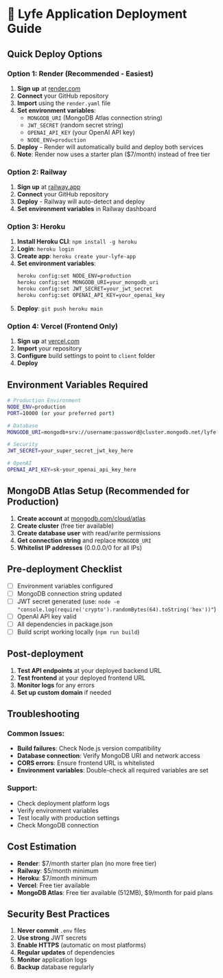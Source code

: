 # 🚀 Lyfe Application Deployment Guide

## Quick Deploy Options

### Option 1: Render (Recommended - Easiest)
1. **Sign up** at [render.com](https://render.com)
2. **Connect** your GitHub repository
3. **Import** using the `render.yaml` file
4. **Set environment variables**:
   - `MONGODB_URI` (MongoDB Atlas connection string)
   - `JWT_SECRET` (random secret string)
   - `OPENAI_API_KEY` (your OpenAI API key)
   - `NODE_ENV=production`
5. **Deploy** - Render will automatically build and deploy both services
6. **Note**: Render now uses a starter plan ($7/month) instead of free tier

### Option 2: Railway
1. **Sign up** at [railway.app](https://railway.app)
2. **Connect** your GitHub repository
3. **Deploy** - Railway will auto-detect and deploy
4. **Set environment variables** in Railway dashboard

### Option 3: Heroku
1. **Install Heroku CLI**: `npm install -g heroku`
2. **Login**: `heroku login`
3. **Create app**: `heroku create your-lyfe-app`
4. **Set environment variables**:
   ```bash
   heroku config:set NODE_ENV=production
   heroku config:set MONGODB_URI=your_mongodb_uri
   heroku config:set JWT_SECRET=your_jwt_secret
   heroku config:set OPENAI_API_KEY=your_openai_key
   ```
5. **Deploy**: `git push heroku main`

### Option 4: Vercel (Frontend Only)
1. **Sign up** at [vercel.com](https://vercel.com)
2. **Import** your repository
3. **Configure** build settings to point to `client` folder
4. **Deploy**

## Environment Variables Required

```bash
# Production Environment
NODE_ENV=production
PORT=10000 (or your preferred port)

# Database
MONGODB_URI=mongodb+srv://username:password@cluster.mongodb.net/lyfe

# Security
JWT_SECRET=your_super_secret_jwt_key_here

# OpenAI
OPENAI_API_KEY=sk-your_openai_api_key_here
```

## MongoDB Atlas Setup (Recommended for Production)

1. **Create account** at [mongodb.com/cloud/atlas](https://mongodb.com/cloud/atlas)
2. **Create cluster** (free tier available)
3. **Create database user** with read/write permissions
4. **Get connection string** and replace `MONGODB_URI`
5. **Whitelist IP addresses** (0.0.0.0/0 for all IPs)

## Pre-deployment Checklist

- [ ] Environment variables configured
- [ ] MongoDB connection string updated
- [ ] JWT secret generated (use: `node -e "console.log(require('crypto').randomBytes(64).toString('hex'))"`)
- [ ] OpenAI API key valid
- [ ] All dependencies in package.json
- [ ] Build script working locally (`npm run build`)

## Post-deployment

1. **Test API endpoints** at your deployed backend URL
2. **Test frontend** at your deployed frontend URL
3. **Monitor logs** for any errors
4. **Set up custom domain** if needed

## Troubleshooting

### Common Issues:
- **Build failures**: Check Node.js version compatibility
- **Database connection**: Verify MongoDB URI and network access
- **CORS errors**: Ensure frontend URL is whitelisted
- **Environment variables**: Double-check all required variables are set

### Support:
- Check deployment platform logs
- Verify environment variables
- Test locally with production settings
- Check MongoDB connection

## Cost Estimation

- **Render**: $7/month starter plan (no more free tier)
- **Railway**: $5/month minimum
- **Heroku**: $7/month minimum
- **Vercel**: Free tier available
- **MongoDB Atlas**: Free tier available (512MB), $9/month for paid plans

## Security Best Practices

1. **Never commit** `.env` files
2. **Use strong** JWT secrets
3. **Enable HTTPS** (automatic on most platforms)
4. **Regular updates** of dependencies
5. **Monitor** application logs
6. **Backup** database regularly
